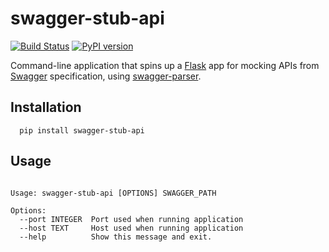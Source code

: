 # swagger-stub-api

[![Build Status](https://travis-ci.org/rai200890/swagger-stub-api.svg?branch=master)](https://travis-ci.org/rai200890/swagger-stub-api)
[![PyPI version](https://badge.fury.io/py/swagger-stub-api.svg)](https://badge.fury.io/py/swagger-stub-api)

Command-line application that spins up a [Flask](https://github.com/pallets/flask) app for mocking APIs from [Swagger](https://swagger.io/) specification, using [swagger-parser](https://github.com/Trax-air/swagger-parser).


## Installation

```
  pip install swagger-stub-api
```

## Usage

```

Usage: swagger-stub-api [OPTIONS] SWAGGER_PATH

Options:
  --port INTEGER  Port used when running application
  --host TEXT     Host used when running application
  --help          Show this message and exit.

```
